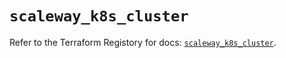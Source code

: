 # `scaleway_k8s_cluster`

Refer to the Terraform Registory for docs: [`scaleway_k8s_cluster`](https://registry.terraform.io/providers/scaleway/scaleway/2.17.0/docs/resources/k8s_cluster).
